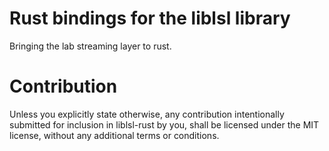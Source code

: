 Rust bindings for the liblsl library
====================================

Bringing the lab streaming layer to rust.


Contribution
============
Unless you explicitly state otherwise, any contribution 
intentionally submitted for inclusion in liblsl-rust by you, 
shall be licensed under the MIT license, without any 
additional terms or conditions.
